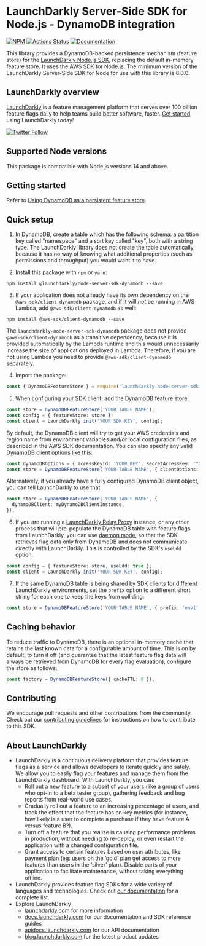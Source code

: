 # LaunchDarkly Server-Side SDK for Node.js - DynamoDB integration

[![NPM][node-dynamodb-npm-badge]][node-dynamodb-npm-link]
[![Actions Status][node-dynamodb-ci-badge]][node-dynamodb-ci]
[![Documentation](https://img.shields.io/static/v1?label=GitHub+Pages&message=API+reference&color=00add8)](https://launchdarkly.github.io/js-core/packages/store/node-server-sdk-dynamodb/docs/)

This library provides a DynamoDB-backed persistence mechanism (feature store) for the [LaunchDarkly Node.js SDK](https://github.com/launchdarkly/js-core/packages/sdk/server-node), replacing the default in-memory feature store. It uses the AWS SDK for Node.js.
The minimum version of the LaunchDarkly Server-Side SDK for Node for use with this library is 8.0.0.

## LaunchDarkly overview

[LaunchDarkly](https://www.launchdarkly.com) is a feature management platform that serves over 100 billion feature flags daily to help teams build better software, faster. [Get started](https://docs.launchdarkly.com/home/getting-started) using LaunchDarkly today!

[![Twitter Follow](https://img.shields.io/twitter/follow/launchdarkly.svg?style=social&label=Follow&maxAge=2592000)](https://twitter.com/intent/follow?screen_name=launchdarkly)

## Supported Node versions

This package is compatible with Node.js versions 14 and above.

## Getting started

Refer to [Using DynamoDB as a persistent feature store](https://docs.launchdarkly.com/sdk/features/storing-data/dynamodb#nodejs-server-side).

## Quick setup

1. In DynamoDB, create a table which has the following schema: a partition key called "namespace" and a sort key called "key", both with a string type. The LaunchDarkly library does not create the table automatically, because it has no way of knowing what additional properties (such as permissions and throughput) you would want it to have.

2. Install this package with `npm` or `yarn`:

`npm install @launchdarkly/node-server-sdk-dynamodb --save`

3. If your application does not already have its own dependency on the `@aws-sdk/client-dynamodb` package, and if it will _not_ be running in AWS Lambda, add `@aws-sdk/client-dynamodb` as well:

`npm install @aws-sdk/client-dynamodb --save`

The `launchdarkly-node-server-sdk-dynamodb` package does not provide `@aws-sdk/client-dynamodb` as a transitive dependency, because it is provided automatically by the Lambda runtime and this would unnecessarily increase the size of applications deployed in Lambda. Therefore, if you are not using Lambda you need to provide `@aws-sdk/client-dynamodb` separately.

4. Import the package:

```typescript
const { DynamoDBFeatureStore } = require('launchdarkly-node-server-sdk-dynamodb');
```

5. When configuring your SDK client, add the DynamoDB feature store:

```typescript
const store = DynamoDBFeatureStore('YOUR TABLE NAME');
const config = { featureStore: store };
const client = LaunchDarkly.init('YOUR SDK KEY', config);
```

By default, the DynamoDB client will try to get your AWS credentials and region name from environment variables and/or local configuration files, as described in the AWS SDK documentation. You can also specify any valid [DynamoDB client options](https://docs.aws.amazon.com/AWSJavaScriptSDK/latest/AWS/DynamoDB.html#constructor-property) like this:

```typescript
const dynamoDBOptions = { accessKeyId: 'YOUR KEY', secretAccessKey: 'YOUR SECRET' };
const store = DynamoDBFeatureStore('YOUR TABLE NAME', { clientOptions: dynamoDBOptions });
```

Alternatively, if you already have a fully configured DynamoDB client object, you can tell LaunchDarkly to use that:

```typescript
const store = DynamoDBFeatureStore('YOUR TABLE NAME', {
  dynamoDBClient: myDynamoDBClientInstance,
});
```

6. If you are running a [LaunchDarkly Relay Proxy](https://github.com/launchdarkly/ld-relay) instance, or any other process that will pre-populate the DynamoDB table with feature flags from LaunchDarkly, you can use [daemon mode](https://github.com/launchdarkly/ld-relay#daemon-mode), so that the SDK retrieves flag data only from DynamoDB and does not communicate directly with LaunchDarkly. This is controlled by the SDK's `useLdd` option:

```typescript
const config = { featureStore: store, useLdd: true };
const client = LaunchDarkly.init('YOUR SDK KEY', config);
```

7. If the same DynamoDB table is being shared by SDK clients for different LaunchDarkly environments, set the `prefix` option to a different short string for each one to keep the keys from colliding:

```typescript
const store = DynamoDBFeatureStore('YOUR TABLE NAME', { prefix: 'env1' });
```

## Caching behavior

To reduce traffic to DynamoDB, there is an optional in-memory cache that retains the last known data for a configurable amount of time. This is on by default; to turn it off (and guarantee that the latest feature flag data will always be retrieved from DynamoDB for every flag evaluation), configure the store as follows:

```typescript
const factory = DynamoDBFeatureStore({ cacheTTL: 0 });
```

## Contributing

We encourage pull requests and other contributions from the community. Check out our [contributing guidelines](CONTRIBUTING.md) for instructions on how to contribute to this SDK.

## About LaunchDarkly

- LaunchDarkly is a continuous delivery platform that provides feature flags as a service and allows developers to iterate quickly and safely. We allow you to easily flag your features and manage them from the LaunchDarkly dashboard. With LaunchDarkly, you can:
  - Roll out a new feature to a subset of your users (like a group of users who opt-in to a beta tester group), gathering feedback and bug reports from real-world use cases.
  - Gradually roll out a feature to an increasing percentage of users, and track the effect that the feature has on key metrics (for instance, how likely is a user to complete a purchase if they have feature A versus feature B?).
  - Turn off a feature that you realize is causing performance problems in production, without needing to re-deploy, or even restart the application with a changed configuration file.
  - Grant access to certain features based on user attributes, like payment plan (eg: users on the ‘gold’ plan get access to more features than users in the ‘silver’ plan). Disable parts of your application to facilitate maintenance, without taking everything offline.
- LaunchDarkly provides feature flag SDKs for a wide variety of languages and technologies. Check out [our documentation](https://docs.launchdarkly.com/sdk) for a complete list.
- Explore LaunchDarkly
  - [launchdarkly.com](https://www.launchdarkly.com/ 'LaunchDarkly Main Website') for more information
  - [docs.launchdarkly.com](https://docs.launchdarkly.com/ 'LaunchDarkly Documentation') for our documentation and SDK reference guides
  - [apidocs.launchdarkly.com](https://apidocs.launchdarkly.com/ 'LaunchDarkly API Documentation') for our API documentation
  - [blog.launchdarkly.com](https://blog.launchdarkly.com/ 'LaunchDarkly Blog Documentation') for the latest product updates

[node-dynamodb-ci-badge]: https://github.com/launchdarkly/js-core/actions/workflows/node-dynamodb.yml/badge.svg
[node-dynamodb-ci]: https://github.com/launchdarkly/js-core/actions/workflows/node-dynamodb.yml
[node-dynamodb-npm-badge]: https://img.shields.io/npm/v/@launchdarkly/node-server-sdk-dynamodb.svg?style=flat-square
[node-dynamodb-npm-link]: https://www.npmjs.com/package/@launchdarkly/node-server-sdk-dynamodb
